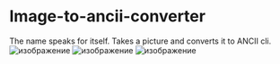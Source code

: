 # Image-to-ancii-converter
The name speaks for itself.
Takes a picture and converts it to ANCII cli.
![изображение](https://github.com/X3nX3n/Image-to-ancii-converter/blob/master/myimage.png)
![изображение](https://github.com/X3nX3n/Image-to-ancii-converter/assets/47632045/b81085cd-22c7-47ac-8287-eeafdaabf4f7)
![изображение](https://github.com/X3nX3n/Image-to-ancii-converter/assets/47632045/abd6345f-4e0f-4bc5-be7b-e15f5d55cbdd)


